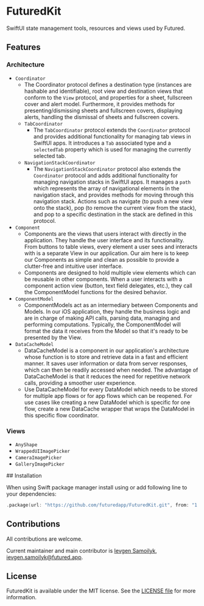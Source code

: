 # FuturedKit

SwiftUI state management tools, resources and views used by Futured.

## Features

### Architecture

- ``Coordinator``
    - The Coordinator protocol defines a destination type (instances are hashable and identifiable), root view and destination views that conform to the `View` protocol, and properties for a sheet, fullscreen cover and alert model. Furthermore, it provides methods for presenting/dismissing sheets and fullscreen covers, displaying alerts, handling the dismissal of sheets and fullscreen covers.
    - ``TabCoordinator``
        - The `TabCoordinator` protocol extends the `Coordinator` protocol and provides additional functionality for managing tab views in SwiftUI apps. It introduces a `Tab` associated type and a `selectedTab` property which is used for managing the currently selected tab.
    - ``NavigationStackCoordinator``
        - The `NavigationStackCoordinator` protocol also extends the `Coordinator` protocol and adds additional functionality for managing navigation stacks in SwiftUI apps. It manages a `path` which represents the array of navigational elements in the navigation stack, and provides methods for moving through this navigation stack. Actions such as navigate (to push a new view onto the stack), pop (to remove the current view from the stack), and pop to a specific destination in the stack are defined in this protocol.
- ``Component``
    - Components are the views that users interact with directly in the application. They handle the user interface and its functionality. From buttons to table views, every element a user sees and interacts with is a separate View in our application. Our aim here is to keep our Components as simple and clean as possible to provide a clutter-free and intuitive user interface.
    - Components are designed to hold multiple view elements which can be reusable in other components. When a user interacts with a component action view (button, text field delegates, etc.), they call the ComponentModel functions for the desired behavior.
- ``ComponentModel``
    - ComponentModels act as an intermediary between Components and Models. In our iOS application, they handle the business logic and are in charge of making API calls, parsing data, managing and performing computations. Typically, the ComponentModel will format the data it receives from the Model so that it's ready to be presented by the View.
- ``DataCacheModel``
    - DataCacheModel is a component in our application's architecture whose function is to store and retrieve data in a fast and efficient manner. It saves user information or data from server responses, which can then be readily accessed when needed. The advantage of DataCacheModel is that it reduces the need for repetitive network calls, providing a smoother user experience.
    - Use DataCacheModel for every DataModel which needs to be stored for multiple app flows or for app flows which can be reopened. For use cases like creating a new DataModel which is specific for one flow, create a new DataCache wrapper that wraps the DataModel in this specific flow coordinator.

### Views

- ``AnyShape``
- ``WrappedUIImagePicker``
- ``CameraImagePicker``
- ``GalleryImagePicker``

## Installation

When using Swift package manager install using or add following line to your dependencies:

```swift
.package(url: "https://github.com/futuredapp/FuturedKit.git", from: "1.0.0")
```

## Contributions

All contributions are welcome.

Current maintainer and main contributor is [Ievgen Samoilyk](https://github.com/samoilyk), <ievgen.samoilyk@futured.app>.

## License

FuturedKit is available under the MIT license. See the [LICENSE file](LICENSE) for more information.
